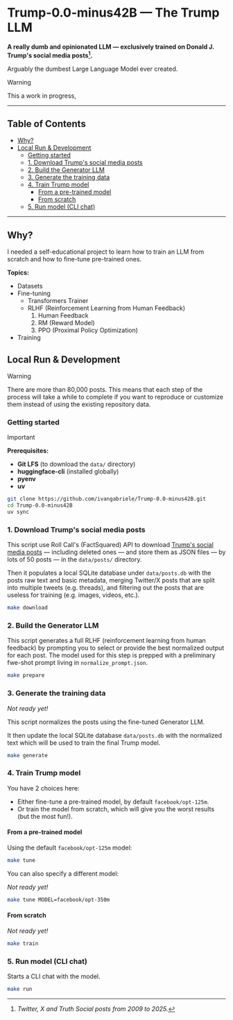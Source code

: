 # Trump-0.0-minus42B — The Trump LLM

**A really dumb and opinionated LLM — exclusively trained on Donald J. Trump's social media posts[^note].**

Arguably the dumbest Large Language Model ever created.

> [!WARNING]  
> This a work in progress,

[^note]: _Twitter, X and Truth Social posts from 2009 to 2025._

---

## Table of Contents

- [Why?](#why)
- [Local Run \& Development](#local-run--development)
  - [Getting started](#getting-started)
  - [1. Download Trump's social media posts](#1-download-trumps-social-media-posts)
  - [2. Build the Generator LLM](#2-build-the-generator-llm)
  - [3. Generate the training data](#3-generate-the-training-data)
  - [4. Train Trump model](#4-train-trump-model)
    - [From a pre-trained model](#from-a-pre-trained-model)
    - [From scratch](#from-scratch)
  - [5. Run model (CLI chat)](#5-run-model-cli-chat)

---

## Why?

I needed a self-educational project to learn how to train an LLM from scratch and how to fine-tune pre-trained ones.

**Topics:**

- Datasets
- Fine-tuning
  - Transformers Trainer
  - RLHF (Reinforcement Learning from Human Feedback)
    1. Human Feedback
    2. RM (Reward Model)
    3. PPO (Proximal Policy Optimization)
- Training

## Local Run & Development

> [!WARNING]  
> There are more than 80,000 posts. This means that each step of the process will take a while to complete if you want to
> reproduce or customize them instead of using the existing repository data.

### Getting started

> [!IMPORTANT]  
> **Prerequisites:**
> - **Git LFS** (to download the `data/` directory)
> - **huggingface-cli** (installed globally)
> - **pyenv**
> - **uv**

```sh
git clone https://github.com/ivangabriele/Trump-0.0-minus42B.git
cd Trump-0.0-minus42B
uv sync
```

### 1. Download Trump's social media posts

This script use Roll Call's (FactSquared) API to download [Trump's social media
posts](https://rollcall.com/factbase-twitter/?platform=all&sort=date&sort_order=asc&page=1) — including deleted ones —
and store them as JSON files — by lots of 50 posts — in the `data/posts/` directory. 

Then it populates a local SQLite database under `data/posts.db` with the posts raw text and basic metadata, merging
Twitter/X posts that are split into multiple tweets (e.g. threads), and filtering out the posts that are useless for
training (e.g. images, videos, etc.).

```sh
make download
```

### 2. Build the Generator LLM

This script generates a full RLHF (reinforcement learning from human feedback) by prompting you to select or provide the
best normalized output for each post. The model used for this step is prepped with a preliminary fwe-shot prompt living
in `normalize_prompt.json`.

```sh
make prepare
```

### 3. Generate the training data

_Not ready yet!_

This script normalizes the posts using the fine-tuned Generator LLM.

It then update the local SQLite database `data/posts.db` with the normalized text which will be used to train the final
Trump model.


```sh
make generate
```

### 4. Train Trump model

You have 2 choices here:
- Either fine-tune a pre-trained model, by default `facebook/opt-125m`.
- Or train the model from scratch, which will give you the worst results (but the most fun!).

#### From a pre-trained model

Using the default `facebook/opt-125m` model:

```sh
make tune
```

You can also specify a different model:

_Not ready yet!_

```sh
make tune MODEL=facebook/opt-350m
```

#### From scratch

_Not ready yet!_

```sh
make train
```

### 5. Run model (CLI chat)

Starts a CLI chat with the model.

```sh
make run
```

